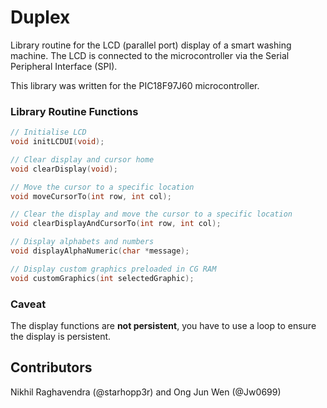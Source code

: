 # Duplex

Library routine for the LCD (parallel port) display of a smart washing machine. The LCD is connected to the microcontroller via the Serial Peripheral Interface (SPI). 

This library was written for the PIC18F97J60 microcontroller.

### Library Routine Functions

```c
// Initialise LCD
void initLCDUI(void);

// Clear display and cursor home
void clearDisplay(void);

// Move the cursor to a specific location
void moveCursorTo(int row, int col);

// Clear the display and move the cursor to a specific location
void clearDisplayAndCursorTo(int row, int col);

// Display alphabets and numbers
void displayAlphaNumeric(char *message);

// Display custom graphics preloaded in CG RAM
void customGraphics(int selectedGraphic);
```

### Caveat

The display functions are **not persistent**, you have to use a loop to ensure the display is persistent.

## Contributors
Nikhil Raghavendra (@starhopp3r) and Ong Jun Wen (@Jw0699)
